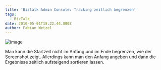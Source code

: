 ```yaml
---
title: 'Biztalk Admin Console: Tracking zeitlich begrenzen'
tags:
  - BizTalk
date: 2010-05-01T18:22:44.000Z
author: Fabian Wetzel
---
```


![image](https://az275061.vo.msecnd.net/blogmedia/2010/05/image34.png "image") 

Man kann die Startzeit nicht im Anfang und im Ende begrenzen, wie der Screenshot zeigt. Allerdings kann man den Anfang angeben und dann die Ergebnisse zeitlich aufsteigend sortieren lassen.


